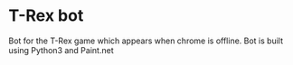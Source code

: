 # T-Rex bot
Bot for the T-Rex game which appears when chrome is offline. Bot is built using Python3 and Paint.net
